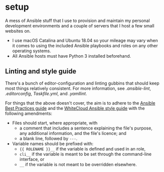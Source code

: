 setup
=====

A mess of Ansible stuff that I use to provision and maintain my personal
development environments and a couple of servers that I host a few small
websites on.

  - I use macOS Catalina and Ubuntu 18.04 so your mileage may vary when
    it comes to using the included Ansible playbooks and roles on any
    other operating systems.
  - All Ansible hosts must have Python 3 installed beforehand.

## Linting and style guide

There's a bunch of editor-configuration and linting gubbins that should
keep most things relatively consistent. For more information, see
_.ansible-lint_, _.editorconfig_, _Taskfile.yml_, and _.yamllint_.

For things that the above doesn't cover, the aim is to adhere to the
[Ansible Best Practices guide][2] and the [WhiteCloud Ansible
style guide][3] with the following amendments:

  - Files should start, where appropriate, with
    - a comment that includes a sentence explaining the file's purpose,
      any additional information, and the file's licence; and
    - a blank line, followed by `---`.
  - Variable names should be prefixed with:
    - `{{ ROLENAME }}__` if the variable is defined and used in an role,
    - `cli__` if the variable is meant to be set through the
      command-line interface, or
    - `__` if the variable is not meant to be overridden elsewhere.

[2]: <https://docs.ansible.com/ansible/latest/user_guide/playbooks_best_practices.html>
[3]: <https://github.com/whitecloud/ansible-styleguide>
